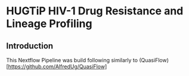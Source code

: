 # HUGTiP HIV-1 Drug Resistance and Lineage Profiling

## Introduction

This Nextflow Pipeline was build following similarly to (QuasiFlow)[https://github.com/AlfredUg/QuasiFlow]


